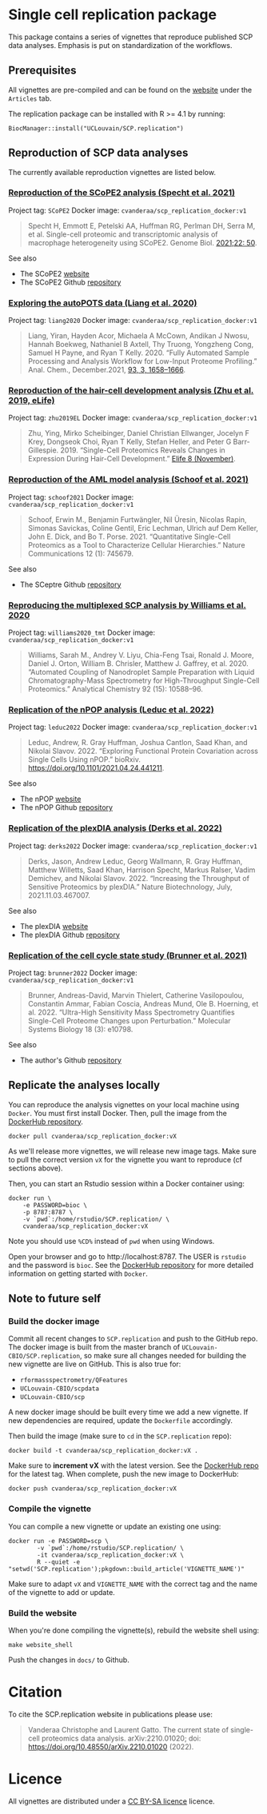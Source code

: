 # Single cell replication package

This package contains a series of vignettes that reproduce published
SCP data analyses. Emphasis is put on standardization of the workflows.

## Prerequisites

All vignettes are pre-compiled and can be found on the
[website](https://uclouvain-cbio.github.io/SCP.replication/index.html)
under the `Articles` tab.

The replication package can be installed with R >= 4.1 by running:

```
BiocManager::install("UCLouvain/SCP.replication")
```

## Reproduction of SCP data analyses

The currently available reproduction vignettes are listed below.

### [Reproduction of the SCoPE2 analysis (Specht et al. 2021)](https://uclouvain-cbio.github.io/SCP.replication/articles/SCoPE2.html)

Project tag: `SCoPE2`
Docker image: `cvanderaa/scp_replication_docker:v1`

> Specht H, Emmott E, Petelski AA, Huffman RG, Perlman DH, Serra M, et
> al. Single-cell proteomic and transcriptomic analysis of macrophage
> heterogeneity using SCoPE2. Genome Biol. [2021;22:
> 50](http://dx.doi.org/10.1186/s13059-021-02267-5).

See also

- The SCoPE2 [website](https://scope2.slavovlab.net/)
- The SCoPE2 Github [repository](https://github.com/SlavovLab/SCoPE2)

### [Exploring the autoPOTS data (Liang et al. 2020)](https://uclouvain-cbio.github.io/SCP.replication/articles/liang2020.html)

Project tag: `liang2020`
Docker image: `cvanderaa/scp_replication_docker:v1`

> Liang, Yiran, Hayden Acor, Michaela A McCown, Andikan J Nwosu,
> Hannah Boekweg, Nathaniel B Axtell, Thy Truong, Yongzheng Cong,
> Samuel H Payne, and Ryan T Kelly. 2020. “Fully Automated Sample
> Processing and Analysis Workflow for Low-Input Proteome Profiling.”
> Anal. Chem., December.2021, [93, 3,
> 1658–1666](https://pubs.acs.org/doi/10.1021/acs.analchem.0c04240).

### [Reproduction of the hair-cell development analysis (Zhu et al. 2019, eLife)](https://uclouvain-cbio.github.io/SCP.replication/articles/zhu2019EL.html)

Project tag: `zhu2019EL`
Docker image: `cvanderaa/scp_replication_docker:v1`

> Zhu, Ying, Mirko Scheibinger, Daniel Christian Ellwanger, Jocelyn F
> Krey, Dongseok Choi, Ryan T Kelly, Stefan Heller, and Peter G
> Barr-Gillespie. 2019. “Single-Cell Proteomics Reveals Changes in
> Expression During Hair-Cell Development.” [Elife 8
> (November)](https://elifesciences.org/articles/50777).

### [Reproduction of the AML model analysis (Schoof et al. 2021)](https://uclouvain-cbio.github.io/SCP.replication/articles/schoof2021.html)

Project tag: `schoof2021`
Docker image: `cvanderaa/scp_replication_docker:v1`

> Schoof, Erwin M., Benjamin Furtwängler, Nil Üresin, Nicolas Rapin, 
Simonas Savickas, Coline Gentil, Eric Lechman, Ulrich auf Dem Keller, 
John E. Dick, and Bo T. Porse. 2021. “Quantitative Single-Cell 
Proteomics as a Tool to Characterize Cellular Hierarchies.” Nature 
Communications 12 (1): 745679.

See also

- The SCeptre Github [repository](https://github.com/bfurtwa/SCeptre)

### [Reproducing the multiplexed SCP analysis by Williams et al. 2020](https://uclouvain-cbio.github.io/SCP.replication/articles/williams2020_tmt.html)

Project tag: `williams2020_tmt`
Docker image: `cvanderaa/scp_replication_docker:v1`

> Williams, Sarah M., Andrey V. Liyu, Chia-Feng Tsai, Ronald J. Moore, 
Daniel J. Orton, William B. Chrisler, Matthew J. Gaffrey, et al. 2020.
“Automated Coupling of Nanodroplet Sample Preparation with Liquid 
Chromatography-Mass Spectrometry for High-Throughput Single-Cell
Proteomics.” Analytical Chemistry 92 (15): 10588–96.

### [Replication of the nPOP analysis (Leduc et al. 2022)](https://uclouvain-cbio.github.io/SCP.replication/articles/leduc2022.html)

Project tag: `leduc2022`
Docker image: `cvanderaa/scp_replication_docker:v1`

> Leduc, Andrew, R. Gray Huffman, Joshua Cantlon, Saad Khan, and 
Nikolai Slavov. 2022. “Exploring Functional Protein Covariation across
Single Cells Using nPOP.” bioRxiv. https://doi.org/10.1101/2021.04.24.441211.

See also

- The nPOP [website](https://scp.slavovlab.net/nPOP)
- The nPOP Github [repository](https://github.com/SlavovLab/nPOP)

### [Replication of the plexDIA analysis (Derks et al. 2022)](https://uclouvain-cbio.github.io/SCP.replication/articles/derks2022.html)

Project tag: `derks2022`
Docker image: `cvanderaa/scp_replication_docker:v1`

> Derks, Jason, Andrew Leduc, Georg Wallmann, R. Gray Huffman, Matthew
Willetts, Saad Khan, Harrison Specht, Markus Ralser, Vadim Demichev, 
and Nikolai Slavov. 2022. “Increasing the Throughput of Sensitive 
Proteomics by plexDIA.” Nature Biotechnology, July, 2021.11.03.467007.

See also

- The plexDIA [website](https://scp.slavovlab.net/plexDIA)
- The plexDIA Github [repository](https://github.com/SlavovLab/plexDIA)

### [Replication of the cell cycle state study (Brunner et al. 2021)](https://uclouvain-cbio.github.io/SCP.replication/articles/brunner2022.html)

Project tag: `brunner2022`
Docker image: `cvanderaa/scp_replication_docker:v1`

> Brunner, Andreas-David, Marvin Thielert, Catherine Vasilopoulou, Constantin 
Ammar, Fabian Coscia, Andreas Mund, Ole B. Hoerning, et al. 2022. “Ultra-High
Sensitivity Mass Spectrometry Quantifies Single-Cell Proteome Changes upon
Perturbation.” Molecular Systems Biology 18 (3): e10798.

See also

- The author's Github [repository](https://github.com/theislab/singlecell_proteomics)

## Replicate the analyses locally

You can reproduce the analysis vignettes on your local machine using `Docker`. 
You must first install Docker. Then, pull the image from the 
[DockerHub repository](https://hub.docker.com/repository/docker/cvanderaa/scp_replication_docker).

```
docker pull cvanderaa/scp_replication_docker:vX
```

As we'll release more vignettes, we will release new image tags. Make sure to 
pull the correct version `vX` for the vignette you want to reproduce (cf sections above). 

Then, you can start an Rstudio session within a Docker container using:

```
docker run \
    -e PASSWORD=bioc \
    -p 8787:8787 \
    -v `pwd`:/home/rstudio/SCP.replication/ \ 
    cvanderaa/scp_replication_docker:vX
```

Note you should use `%CD%` instead of `pwd` when using Windows. 

Open your browser and go to http://localhost:8787. The USER is `rstudio` and 
the password is `bioc`. See the
[DockerHub repository](https://hub.docker.com/repository/docker/cvanderaa/scp_replication_docker)
for more detailed information on getting started with `Docker`.

## Note to future self

### Build the docker image

Commit all recent changes to `SCP.replication` and push to the GitHub repo. The
docker image is built from the master branch of `UCLouvain-CBIO/SCP.replication`,
so make sure all changes needed for building the new vignette are live on GitHub.
This is also true for: 

-  `rformassspectrometry/QFeatures`
-  `UCLouvain-CBIO/scpdata`
-  `UCLouvain-CBIO/scp`

A new docker image should be built every time we add a new vignette. 
If new dependencies are required, update the `Dockerfile` accordingly.

Then build the image (make sure to `cd` in the `SCP.replication` repo):

```
docker build -t cvanderaa/scp_replication_docker:vX .
```

Make sure to **increment vX** with the latest version. See the 
[DockerHub repo](https://hub.docker.com/repository/docker/cvanderaa/scp_replication_docker)
for the latest tag. When complete, push the new image to DockerHub:

```
docker push cvanderaa/scp_replication_docker:vX 
```

### Compile the vignette

You can compile a new vignette or update an existing one using:

```
docker run -e PASSWORD=scp \
		-v `pwd`:/home/rstudio/SCP.replication/ \
		-it cvanderaa/scp_replication_docker:vX \
		R --quiet -e "setwd('SCP.replication');pkgdown::build_article('VIGNETTE_NAME')"
```

Make sure to adapt `vX` and `VIGNETTE_NAME` with the correct tag and 
the name of the vignette to add or update.

### Build the website

When you're done compiling the vignette(s), rebuild the website shell using: 

```
make website_shell
```

Push the changes in `docs/` to Github. 

# Citation

To cite the SCP.replication website in publications please use:

> Vanderaa Christophe and Laurent Gatto. The current state of 
  single-cell proteomics data analysis. arXiv:2210.01020; 
  doi: https://doi.org/10.48550/arXiv.2210.01020 (2022).

# Licence

All vignettes are distributed under a 
[CC BY-SA licence](https://creativecommons.org/licenses/by-sa/2.0/) 
licence.
